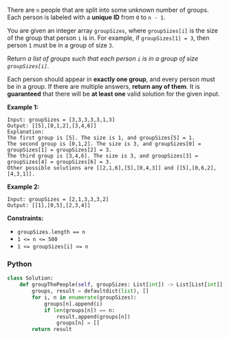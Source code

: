 There are  `n`  people that are split into some unknown number of groups. Each person is labeled with a **unique ID**
from `0` to `n - 1`.

You are given an integer array `groupSizes`, where  `groupSizes[i]` is the size of the group that person `i` is in. For
example, if `groupSizes[1] = 3`, then person `1` must be in a group of size `3`.

Return _a list of groups such that each person `i` is in a group of size `groupSizes[i]`_.

Each person should appear in **exactly one group**, and every person must be in a group. If there are multiple answers,
**return any of them**. It is  **guaranteed**  that there will be  **at least one**  valid solution for the given input.

**Example 1:**

```
Input: groupSizes = [3,3,3,3,3,1,3]
Output: [[5],[0,1,2],[3,4,6]]
Explanation: 
The first group is [5]. The size is 1, and groupSizes[5] = 1.
The second group is [0,1,2]. The size is 3, and groupSizes[0] = groupSizes[1] = groupSizes[2] = 3.
The third group is [3,4,6]. The size is 3, and groupSizes[3] = groupSizes[4] = groupSizes[6] = 3.
Other possible solutions are [[2,1,6],[5],[0,4,3]] and [[5],[0,6,2],[4,3,1]].
```

**Example 2:**

```
Input: groupSizes = [2,1,3,3,3,2]
Output: [[1],[0,5],[2,3,4]]
```

**Constraints:**

- `groupSizes.length == n`
- `1 <= n <= 500`
- `1 <= groupSizes[i] <= n`

### Python

```python
class Solution:
    def groupThePeople(self, groupSizes: List[int]) -> List[List[int]]:
        groups, result = defaultdict(list), []
        for i, n in enumerate(groupSizes):
            groups[n].append(i)
            if len(groups[n]) == n:
                result.append(groups[n])
                groups[n] = []
        return result
```